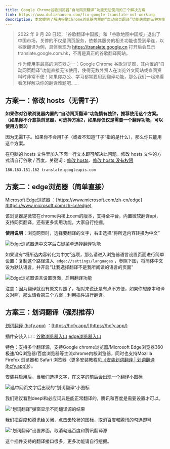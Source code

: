 ```yaml
---
title: Google Chrome谷歌浏览器“自动网页翻译”功能无法使用的三个解决方案
link: https://www.dulizhanseo.com/fix-google-translate-not-working
description: 本文提供了解决谷歌Chrome浏览器内置的“自动网页翻译”功能失效的三种方案：修改hosts文件（无需代理）、使用Microsoft Edge浏览器、以及安装“划词翻译”插件（强烈推荐）。
---
```


> 2022 年 9 月 28 日起，「谷歌翻译中国版」和「谷歌地图中国版」退出了中国市场，关停的不仅是网页服务，依赖其服务的相关功能也受到牵连，以谷歌翻译为例，具体表现为 https://translate.google.cn 打开后会显示 translate.google.com.hk，不再是真正的谷歌翻译网站。
>
> 作为使用率最高的浏览器之一：Google Chrome 谷歌浏览器，其内置的“自动网页翻译”功能直接无法使用，使得无数外贸人在浏览外文网站或查阅资料时非常不便！如果你办公、学习都常要用到翻译功能，那么我们一起来看看怎样解决你的翻译难题吧……

## 方案一：修改 hosts（无需T子） 

**如果你对谷歌浏览器内置的“自动网页翻译”功能情有独钟，推荐使用这个方案。（如果你不介意换浏览器，可选择方案2，如果你仅仅是需要一个翻译功能，可以使用方案3）**

因为无需T子。如果你不会用T子（或者不知道“T子”指的是什么），那么你只能用这个方案。

在电脑的 hosts 文件里加入下面一行文本即可解决此问题。修改 hosts 文件的方式请自行谷歌 / 百度，关键词：[修改 hosts](https://www.baidu.com/s?wd=%E4%BF%AE%E6%94%B9%20hosts)、[修改 hosts 没有权限](https://www.baidu.com/s?wd=%E4%BF%AE%E6%94%B9%20hosts%20%E6%B2%A1%E6%9C%89%E6%9D%83%E9%99%90)

```
180.163.151.162 translate.googleapis.com
```

## 方案二：edge浏览器（简单直接） 

[Microsoft Edge浏览器](https://www.microsoft.com/zh-cn/edge) ：[https://www.microsoft.com/zh-cn/edge](https://www.microsoft.com/zh-cn/edge)

该浏览器是微软在chrome内核上oem的版本，支持全平台，内置微软翻译api，支持网页翻译，还有更多实用功能，大家自行挖掘。

**使用说明**：浏览网页时，选择要翻译的文字，右击选择“将所选内容转换为中文”

![Edge浏览器选中文字后右键菜单选择翻译功能](https://cos.files.maozhishi.com/wp-content/uploads/1665121937773.webp)

如果没有“将所选内容转化为中文”选项，那么请进入浏览器语言设置页面进行简单设置：复制这个路径进入  `edge://settings/languages` ，参照下图，将简体中文设为默认语言，并开启“让我选择翻译不是我所阅读的语言的页面”

![Edge浏览器语言设置页面，启用翻译功能](https://cos.files.maozhishi.com/wp-content/uploads/1665122218031.webp)

注意：因为翻译就没有原文对照了，相对来说还是有点不方便，如果你想原本和译文对照，那么请看第三个方案：利用插件进行翻译。

## 方案三：划词翻译（强烈推荐） 

[划词翻译 (hcfy.app)](https://hcfy.app/) ：[https://hcfy.app/](https://hcfy.app/)

插件安装入口：[谷歌浏览器入口](https://chrome.google.com/webstore/detail/%E5%88%92%E8%AF%8D%E7%BF%BB%E8%AF%91/ikhdkkncnoglghljlkmcimlnlhkeamad) [edge浏览器入口](https://microsoftedge.microsoft.com/addons/detail/%E5%88%92%E8%AF%8D%E7%BF%BB%E8%AF%91/oikmahiipjniocckomdccmplodldodja)

特色：支持多个翻译源，支持Google chrome浏览器/Microsoft Edge浏览器360极速/QQ浏览器/百度浏览器等主流chrome内核浏览器，同时也支持Mozilla Firefox 浏览器和 Safari 浏览器（更多安装教程见[《安装划词翻译 | 划词翻译 (hcfy.app)》](https://hcfy.app/docs/install)）。

安装并启用后，当我们选择文字，在文字的前后会出现一个翻译小图标

![选中网页文字后出现的“划词翻译”小图标](https://cos.files.maozhishi.com/wp-content/uploads/1665122832109.webp)

我们建议看到deepl和必应词典是能正常翻译的，腾讯和百度是需要设置才可以。

![“划词翻译”弹窗显示不同翻译源的结果](https://cos.files.maozhishi.com/wp-content/uploads/1665122907537.webp)

我们把百度和腾讯给关闭，点击齿轮状的图标，取消百度和腾讯的勾选即可

![“划词翻译”设置界面，取消勾选百度和腾讯翻译源](https://cos.files.maozhishi.com/wp-content/uploads/1665123007699.webp)

这个插件支持的翻译接口很多，更多功能请自行挖掘。

